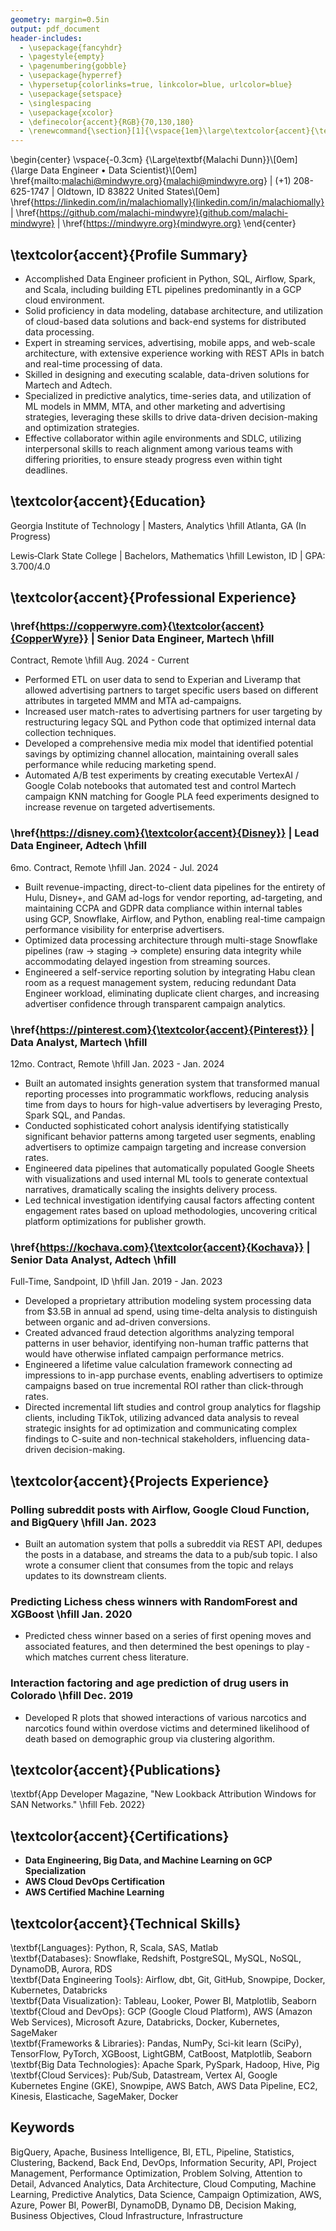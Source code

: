 ```yaml
---
geometry: margin=0.5in
output: pdf_document
header-includes:
  - \usepackage{fancyhdr}
  - \pagestyle{empty}
  - \pagenumbering{gobble}
  - \usepackage{hyperref}
  - \hypersetup{colorlinks=true, linkcolor=blue, urlcolor=blue}
  - \usepackage{setspace}
  - \singlespacing
  - \usepackage{xcolor}
  - \definecolor{accent}{RGB}{70,130,180}
  - \renewcommand{\section}[1]{\vspace{1em}\large\textcolor{accent}{\textbf{#1}}\vspace{0.5em}}
---
```


\begin{center}
\vspace{-0.3cm}
{\Large\textbf{Malachi Dunn}}\\[0em]
{\large Data Engineer • Data Scientist}\\[0em]
\href{mailto:malachi@mindwyre.org}{malachi@mindwyre.org} | (+1) 208-625-1747 | Oldtown, ID 83822 United States\\[0em]
\href{https://linkedin.com/in/malachiomally}{linkedin.com/in/malachiomally} | \href{https://github.com/malachi-mindwyre}{github.com/malachi-mindwyre} | \href{https://mindwyre.org}{mindwyre.org}
\end{center}


## \textcolor{accent}{Profile Summary}

- Accomplished Data Engineer proficient in Python, SQL, Airflow, Spark, and Scala, including building ETL pipelines predominantly in a GCP cloud environment.
- Solid proficiency in data modeling, database architecture, and utilization of cloud-based data solutions and back-end systems for distributed data processing.
- Expert in streaming services, advertising, mobile apps, and web-scale architecture, with extensive experience working with REST APIs in batch and real-time processing of data.
- Skilled in designing and executing scalable, data-driven solutions for Martech and Adtech.
- Specialized in predictive analytics, time-series data, and utilization of ML models in MMM, MTA, and other marketing and advertising strategies, leveraging these skills to drive data-driven decision-making and optimization strategies.
- Effective collaborator within agile environments and SDLC, utilizing interpersonal skills to reach alignment among various teams with differing priorities, to ensure steady progress even within tight deadlines.

## \textcolor{accent}{Education}

Georgia Institute of Technology | Masters, Analytics \hfill Atlanta, GA (In Progress)

Lewis‐Clark State College | Bachelors, Mathematics \hfill Lewiston, ID | GPA: 3.700/4.0

## \textcolor{accent}{Professional Experience}

### \href{https://copperwyre.com}{\textcolor{accent}{CopperWyre}} \| Senior Data Engineer, Martech \hfill
Contract, Remote \hfill Aug. 2024 - Current

- Performed ETL on user data to send to Experian and Liveramp that allowed advertising partners to target specific users based on different attributes in targeted MMM and MTA ad-campaigns.
- Increased user match-rates to advertising partners for user targeting by restructuring legacy SQL and Python code that optimized internal data collection techniques.
- Developed a comprehensive media mix model that identified potential savings by optimizing channel allocation, maintaining overall sales performance while reducing marketing spend.
- Automated A/B test experiments by creating executable VertexAI / Google Colab notebooks that automated test and control Martech campaign KNN matching for Google PLA feed experiments designed to increase revenue on targeted advertisements.

### \href{https://disney.com}{\textcolor{accent}{Disney}} \| Lead Data Engineer, Adtech \hfill
6mo. Contract, Remote \hfill Jan. 2024 - Jul. 2024

- Built revenue-impacting, direct-to-client data pipelines for the entirety of Hulu, Disney+, and GAM ad-logs for vendor reporting, ad-targeting, and maintaining CCPA and GDPR data compliance within internal tables using GCP, Snowflake, Airflow, and Python, enabling real-time campaign performance visibility for enterprise advertisers.
- Optimized data processing architecture through multi-stage Snowflake pipelines (raw → staging → complete) ensuring data integrity while accommodating delayed ingestion from streaming sources.
- Engineered a self-service reporting solution by integrating Habu clean room as a request management system, reducing redundant Data Engineer workload, eliminating duplicate client charges, and increasing advertiser confidence through transparent campaign analytics.

### \href{https://pinterest.com}{\textcolor{accent}{Pinterest}} \| Data Analyst, Martech \hfill
12mo. Contract, Remote \hfill Jan. 2023 - Jan. 2024

- Built an automated insights generation system that transformed manual reporting processes into programmatic workflows, reducing analysis time from days to hours for high-value advertisers by leveraging Presto, Spark SQL, and Pandas.
- Conducted sophisticated cohort analysis identifying statistically significant behavior patterns among targeted user segments, enabling advertisers to optimize campaign targeting and increase conversion rates.
- Engineered data pipelines that automatically populated Google Sheets with visualizations and used internal ML tools to generate contextual narratives, dramatically scaling the insights delivery process.
- Led technical investigation identifying causal factors affecting content engagement rates based on upload methodologies, uncovering critical platform optimizations for publisher growth.

### \href{https://kochava.com}{\textcolor{accent}{Kochava}} \| Senior Data Analyst, Adtech \hfill
Full-Time, Sandpoint, ID \hfill Jan. 2019 - Jan. 2023

- Developed a proprietary attribution modeling system processing data from $3.5B in annual ad spend, using time-delta analysis to distinguish between organic and ad-driven conversions.
- Created advanced fraud detection algorithms analyzing temporal patterns in user behavior, identifying non-human traffic patterns that would have otherwise inflated campaign performance metrics.
- Engineered a lifetime value calculation framework connecting ad impressions to in-app purchase events, enabling advertisers to optimize campaigns based on true incremental ROI rather than click-through rates.
- Directed incremental lift studies and control group analytics for flagship clients, including TikTok, utilizing advanced data analysis to reveal strategic insights for ad optimization and communicating complex findings to C-suite and non-technical stakeholders, influencing data-driven decision-making.

## \textcolor{accent}{Projects Experience}

### Polling subreddit posts with Airflow, Google Cloud Function, and BigQuery \hfill Jan. 2023
- Built an automation system that polls a subreddit via REST API, dedupes the posts in a database, and streams the data to a pub/sub topic. I also wrote a consumer client that consumes from the topic and relays updates to its downstream clients.

### Predicting Lichess chess winners with RandomForest and XGBoost \hfill Jan. 2020
- Predicted chess winner based on a series of first opening moves and associated features, and then determined the best openings to play ‐ which matches current chess literature.

### Interaction factoring and age prediction of drug users in Colorado \hfill Dec. 2019
- Developed R plots that showed interactions of various narcotics and narcotics found within overdose victims and determined likelihood of death based on demographic group via clustering algorithm.

## \textcolor{accent}{Publications}

\textbf{App Developer Magazine, "New Lookback Attribution Windows for SAN Networks." \hfill Feb. 2022}

## \textcolor{accent}{Certifications}

- **Data Engineering, Big Data, and Machine Learning on GCP Specialization**
- **AWS Cloud DevOps Certification**
- **AWS Certified Machine Learning**

## \textcolor{accent}{Technical Skills}

\textbf{Languages}: Python, R, Scala, SAS, Matlab  
\textbf{Databases}: Snowflake, Redshift, PostgreSQL, MySQL, NoSQL, DynamoDB, Aurora, RDS  
\textbf{Data Engineering Tools}: Airflow, dbt, Git, GitHub, Snowpipe, Docker, Kubernetes, Databricks  
\textbf{Data Visualization}: Tableau, Looker, Power BI, Matplotlib, Seaborn  
\textbf{Cloud and DevOps}: GCP (Google Cloud Platform), AWS (Amazon Web Services), Microsoft Azure, Databricks, Docker, Kubernetes, SageMaker  
\textbf{Frameworks \& Libraries}: Pandas, NumPy, Sci-kit learn (SciPy), TensorFlow, PyTorch, XGBoost, LightGBM, CatBoost, Matplotlib, Seaborn  
\textbf{Big Data Technologies}: Apache Spark, PySpark, Hadoop, Hive, Pig  
\textbf{Cloud Services}: Pub/Sub, Datastream, Vertex AI, Google Kubernetes Engine (GKE), Snowpipe, AWS Batch, AWS Data Pipeline, EC2, Kinesis, Elasticache, SageMaker, Docker

## Keywords

BigQuery, Apache, Business Intelligence, BI, ETL, Pipeline, Statistics, Clustering, Backend, Back End, DevOps, Information Security, API, Project Management, Performance Optimization, Problem Solving, Attention to Detail, Advanced Analytics, Data Architecture, Cloud Computing, Machine Learning, Predictive Analytics, Data Science, Campaign Optimization, AWS, Azure, Power BI, PowerBI, DynamoDB, Dynamo DB, Decision Making, Business Objectives, Cloud Infrastructure, Infrastructure